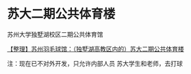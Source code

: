 # 苏大二期公共体育楼

苏州大学独墅湖校区二期公共体育馆

[【整理】苏州羽毛球馆：（独墅湖高教区内的）苏大二期公共体育楼](https://www.crifan.com/suzhou_badminton_court_dushu_lake_suda_2nd_phase/)

注：现在已不对外开发，只允许内部人员 苏大学生和老师，去打球
